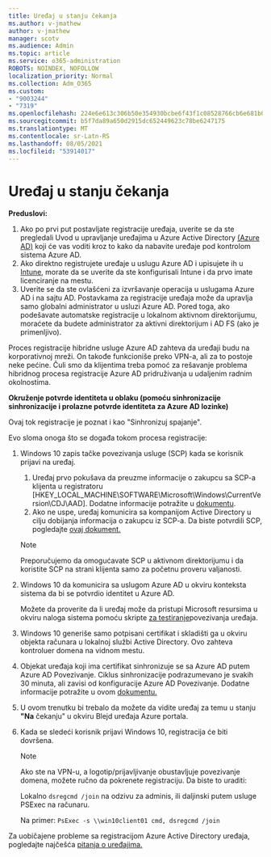 ```yaml
---
title: Uređaj u stanju čekanja
ms.author: v-jmathew
author: v-jmathew
manager: scotv
ms.audience: Admin
ms.topic: article
ms.service: o365-administration
ROBOTS: NOINDEX, NOFOLLOW
localization_priority: Normal
ms.collection: Adm_O365
ms.custom:
- "9003244"
- "7319"
ms.openlocfilehash: 224e6e613c306b50e354930bcbe6f43f1c08528766cb6e681b0e9826b2d55a4d
ms.sourcegitcommit: b5f7da89a650d2915dc652449623c78be6247175
ms.translationtype: MT
ms.contentlocale: sr-Latn-RS
ms.lasthandoff: 08/05/2021
ms.locfileid: "53914017"
---
```

# <a name="device-in-pending-state"></a>Uređaj u stanju čekanja

**Preduslovi:**

1. Ako po prvi put postavljate registracije uređaja, uverite se da ste pregledali Uvod u upravljanje uređajima u Azure Active Directory [(Azure AD)](https://docs.microsoft.com/azure/active-directory/devices/overview?WT.mc_id=Portal-Microsoft_Azure_Support) koji će vas voditi kroz to kako da nabavite uređaje pod kontrolom sistema Azure AD.
2. Ako direktno registrujete uređaje u uslugu Azure AD i upisujete ih u [Intune,](https://docs.microsoft.com/mem/intune/enrollment/device-enrollment?WT.mc_id=Portal-Microsoft_Azure_Support) morate [](https://docs.microsoft.com/mem/intune/fundamentals/licenses-assign?WT.mc_id=Portal-Microsoft_Azure_Support) da se uverite da ste konfigurisali Intune i da prvo imate licenciranje na mestu.
3. Uverite se da ste ovlašćeni za izvršavanje operacija u uslugama Azure AD i na sajtu AD. Postavkama za registracije uređaja može da upravlja samo globalni administrator u usluzi Azure AD. Pored toga, ako podešavate automatske registracije u lokalnom aktivnom direktorijumu, moraćete da budete administrator za aktivni direktorijum i AD FS (ako je primenljivo).

Proces registracije hibridne usluge Azure AD zahteva da uređaji budu na korporativnoj mreži. On takođe funkcioniše preko VPN-a, ali za to postoje neke pećine. Čuli smo da klijentima treba pomoć za rešavanje problema hibridnog procesa registracije Azure AD pridruživanja u udaljenim radnim okolnostima.

**Okruženje potvrde identiteta u oblaku (pomoću sinhronizacije sinhronizacije i prolazne potvrde identiteta za Azure AD lozinke)**

Ovaj tok registracije je poznat i kao "Sinhronizuj spajanje".

Evo sloma onoga što se događa tokom procesa registracije:

1. Windows 10 zapis tačke povezivanja usluge (SCP) kada se korisnik prijavi na uređaj.

    1. Uređaj prvo pokušava da preuzme informacije o zakupcu sa SCP-a klijenta u registratoru [HKEY_LOCAL_MACHINE\SOFTWARE\Microsoft\Windows\CurrentVersion\CDJ\AAD]. Dodatne informacije potražite u [dokumentu](https://docs.microsoft.com/azure/active-directory/devices/hybrid-azuread-join-control).
    1. Ako ne uspe, uređaj komunicira sa kompanijom Active Directory u cilju dobijanja informacija o zakupcu iz SCP-a. Da biste potvrdili SCP, pogledajte [ovaj dokument.](https://docs.microsoft.com/azure/active-directory/devices/hybrid-azuread-join-manual#configure-a-service-connection-point)

    > [!NOTE]
    > Preporučujemo da omogućavate SCP u aktivnom direktorijumu i da koristite SCP na strani klijenta samo za početnu proveru valjanosti.

2. Windows 10 da komunicira sa uslugom Azure AD u okviru konteksta sistema da bi se potvrdio identitet u Azure AD.

    Možete da proverite da li uređaj može da pristupi Microsoft resursima u okviru naloga sistema pomoću skripte [za testiranje](https://gallery.technet.microsoft.com/Test-Device-Registration-3dc944c0)povezivanja uređaja.

3. Windows 10 generiše samo potpisani certifikat i skladišti ga u okviru objekta računara u lokalnoj službi Active Directory. Ovo zahteva kontroluer domena na vidnom mestu.

4. Objekat uređaja koji ima certifikat sinhronizuje se sa Azure AD putem Azure AD Povezivanje. Ciklus sinhronizacije podrazumevano je svakih 30 minuta, ali zavisi od konfiguracije Azure AD Povezivanje. Dodatne informacije potražite u ovom [dokumentu.](https://docs.microsoft.com/azure/active-directory/hybrid/how-to-connect-sync-configure-filtering#organizational-unitbased-filtering)

5. U ovom trenutku bi trebalo da možete da vidite uređaj za temu u stanju **"Na** čekanju" u okviru Blejd uređaja Azure portala.

6. Kada se sledeći korisnik prijavi Windows 10, registracija će biti dovršena.

    > [!NOTE]
    > Ako ste na VPN-u, a logotip/prijavljivanje obustavljuje povezivanje domena, možete ručno da pokrenete registraciju. Da biste to uraditi:
    >
    > Lokalno `dsregcmd /join` na odzivu za adminis, ili daljinski putem usluge PSExec na računaru.
    >
    > Na primer: `PsExec -s \\win10client01 cmd, dsregcmd /join`

Za uobičajene probleme sa registracijom Azure Active Directory uređaja, pogledajte najčešća [pitanja o uređajima.](https://docs.microsoft.com/azure/active-directory/devices/faq)
